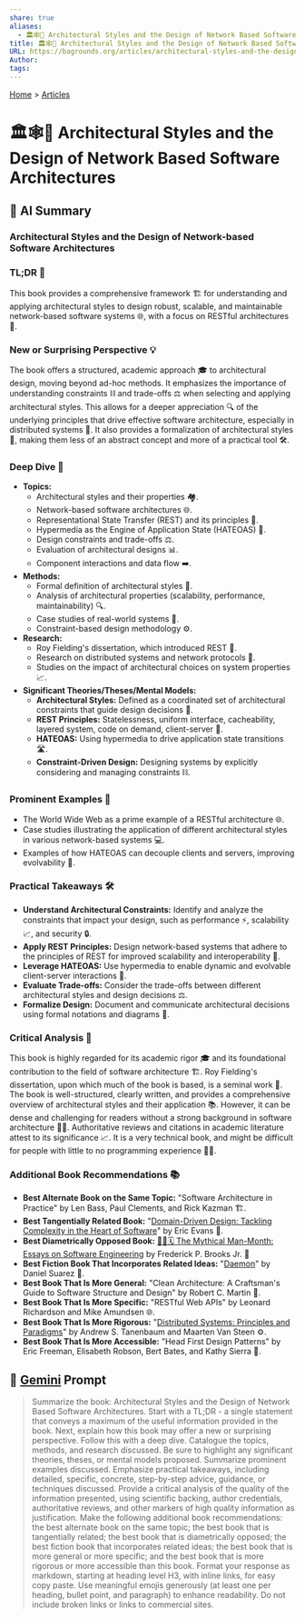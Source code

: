```yaml
---
share: true
aliases:
  - 🏛️🕸️🧩 Architectural Styles and the Design of Network Based Software Architectures
title: 🏛️🕸️🧩 Architectural Styles and the Design of Network Based Software Architectures
URL: https://bagrounds.org/articles/architectural-styles-and-the-design-of-network-based-software-architectures
Author: 
tags: 
---
```

[Home](../index.md) > [Articles](./index.md)  
# 🏛️🕸️🧩 Architectural Styles and the Design of Network Based Software Architectures  
## 🤖 AI Summary  
### Architectural Styles and the Design of Network-based Software Architectures  
  
### TL;DR 🤯  
  
This book provides a comprehensive framework 🏗️ for understanding and applying architectural styles to design robust, scalable, and maintainable network-based software systems 🌐, with a focus on RESTful architectures 🔄.  
  
### New or Surprising Perspective 💡  
  
The book offers a structured, academic approach 🎓 to architectural design, moving beyond ad-hoc methods. It emphasizes the importance of understanding constraints ⛓️ and trade-offs ⚖️ when selecting and applying architectural styles. This allows for a deeper appreciation 🔍 of the underlying principles that drive effective software architecture, especially in distributed systems 📡. It also provides a formalization of architectural styles 📝, making them less of an abstract concept and more of a practical tool 🛠️.  
  
### Deep Dive 🌊  
  
- **Topics:**  
    - Architectural styles and their properties 🏘️.  
    - Network-based software architectures 🌐.  
    - Representational State Transfer (REST) and its principles 🔄.  
    - Hypermedia as the Engine of Application State (HATEOAS) 🔗.  
    - Design constraints and trade-offs ⚖️.  
    - Evaluation of architectural designs 📊.  
    - Component interactions and data flow ➡️.  
- **Methods:**  
    - Formal definition of architectural styles 📝.  
    - Analysis of architectural properties (scalability, performance, maintainability) 🔍.  
    - Case studies of real-world systems 🏢.  
    - Constraint-based design methodology ⚙️.  
- **Research:**  
    - Roy Fielding's dissertation, which introduced REST 📜.  
    - Research on distributed systems and network protocols 📡.  
    - Studies on the impact of architectural choices on system properties 📈.  
- **Significant Theories/Theses/Mental Models:**  
    - **Architectural Styles:** Defined as a coordinated set of architectural constraints that guide design decisions 🧭.  
    - **REST Principles:** Statelessness, uniform interface, cacheability, layered system, code on demand, client-server 🔑.  
    - **HATEOAS:** Using hypermedia to drive application state transitions 🛣️.  
    - **Constraint-Driven Design:** Designing systems by explicitly considering and managing constraints ⛓️.  
  
### Prominent Examples 📝  
  
- The World Wide Web as a prime example of a RESTful architecture 🌐.  
- Case studies illustrating the application of different architectural styles in various network-based systems 💻.  
- Examples of how HATEOAS can decouple clients and servers, improving evolvability 🔄.  
  
### Practical Takeaways 🛠️  
  
- **Understand Architectural Constraints:** Identify and analyze the constraints that impact your design, such as performance ⚡, scalability 📈, and security 🔒.  
- **Apply REST Principles:** Design network-based systems that adhere to the principles of REST for improved scalability and interoperability 🤝.  
- **Leverage HATEOAS:** Use hypermedia to enable dynamic and evolvable client-server interactions 🔗.  
- **Evaluate Trade-offs:** Consider the trade-offs between different architectural styles and design decisions ⚖️.  
- **Formalize Design:** Document and communicate architectural decisions using formal notations and diagrams 📝.  
  
### Critical Analysis 🧐  
  
This book is highly regarded for its academic rigor 🎓 and its foundational contribution to the field of software architecture 🏗️. Roy Fielding's dissertation, upon which much of the book is based, is a seminal work 📜. The book is well-structured, clearly written, and provides a comprehensive overview of architectural styles and their application 📚. However, it can be dense and challenging for readers without a strong background in software architecture 🧑‍💻. Authoritative reviews and citations in academic literature attest to its significance 📈. It is a very technical book, and might be difficult for people with little to no programming experience 🧑‍💻.  
  
### Additional Book Recommendations 📚  
  
- **Best Alternate Book on the Same Topic:** "Software Architecture in Practice" by Len Bass, Paul Clements, and Rick Kazman 🏗️.  
- **Best Tangentially Related Book:** "[Domain-Driven Design: Tackling Complexity in the Heart of Software](../books/domain-driven-design.md)" by Eric Evans 🧩.  
- **Best Diametrically Opposed Book:** [🦄👤🗓️ The Mythical Man-Month: Essays on Software Engineering](../books/the-mythical-man-month.md) by Frederick P. Brooks Jr. 👤  
- **Best Fiction Book That Incorporates Related Ideas:** "[Daemon](../books/daemon.md)" by Daniel Suarez 🤖.  
- **Best Book That Is More General:** "Clean Architecture: A Craftsman's Guide to Software Structure and Design" by Robert C. Martin 🧹.  
- **Best Book That Is More Specific:** "RESTful Web APIs" by Leonard Richardson and Mike Amundsen 🌐.  
- **Best Book That Is More Rigorous:** "[Distributed Systems: Principles and Paradigms](../books/distributed-systems.md)" by Andrew S. Tanenbaum and Maarten Van Steen ⚙️.  
- **Best Book That Is More Accessible:** "Head First Design Patterns" by Eric Freeman, Elisabeth Robson, Bert Bates, and Kathy Sierra 🎨.  
  
## 💬 [Gemini](https://gemini.google.com) Prompt  
> Summarize the book: Architectural Styles and the Design of Network Based Software Architectures. Start with a TL;DR - a single statement that conveys a maximum of the useful information provided in the book. Next, explain how this book may offer a new or surprising perspective. Follow this with a deep dive. Catalogue the topics, methods, and research discussed. Be sure to highlight any significant theories, theses, or mental models proposed. Summarize prominent examples discussed. Emphasize practical takeaways, including detailed, specific, concrete, step-by-step advice, guidance, or techniques discussed. Provide a critical analysis of the quality of the information presented, using scientific backing, author credentials, authoritative reviews, and other markers of high quality information as justification. Make the following additional book recommendations: the best alternate book on the same topic; the best book that is tangentially related; the best book that is diametrically opposed; the best fiction book that incorporates related ideas; the best book that is more general or more specific; and the best book that is more rigorous or more accessible than this book. Format your response as markdown, starting at heading level H3, with inline links, for easy copy paste. Use meaningful emojis generously (at least one per heading, bullet point, and paragraph) to enhance readability. Do not include broken links or links to commercial sites.